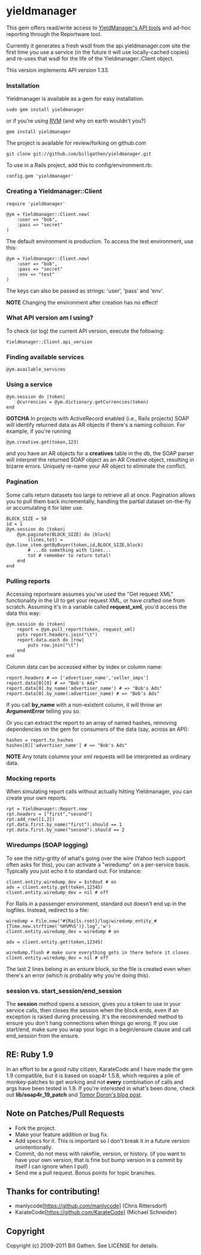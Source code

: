 # yieldmanager

This gem offers read/write access to [YieldManager's API tools](https://api.yieldmanager.com/doc/) and
ad-hoc reporting through the Reportware tool.

Currently it generates a fresh wsdl from the api.yieldmanager.com site the
first time you use a service (in the future it will use locally-cached
copies) and re-uses that wsdl for the life of the Yieldmanager::Client object.

This version implements API version 1.33.

### Installation

Yieldmanager is available as a gem for easy installation.

	sudo gem install yieldmanager

or if you're using [RVM](https://rvm.beginrescueend.com/) (and why on earth wouldn't you?)

	gem install yieldmanager
  
The project is available for review/forking on github.com
  
	git clone git://github.com/billgathen/yieldmanager.git

To use in a Rails project, add this to config/environment.rb:

	config.gem 'yieldmanager'

### Creating a Yieldmanager::Client

	require 'yieldmanager'
	
	@ym = Yieldmanager::Client.new(
		:user => "bob",
		:pass => "secret"
	)
	
The default environment is production.
To access the test environment, use this:

	@ym = Yieldmanager::Client.new(
		:user => "bob",
		:pass => "secret"
		:env => "test"
	)

The keys can also be passed as strings: 'user', 'pass' and 'env'.

**NOTE** Changing the environment after creation has no effect!

### What API version am I using?

To check (or log) the current API version, execute the following:

	Yieldmanager::Client.api_version

### Finding available services

	@ym.available_services

### Using a service

	@ym.session do |token|
		@currencies = @ym.dictionary.getCurrencies(token)
	end

**GOTCHA** In projects with ActiveRecord enabled (i.e., Rails projects)
SOAP will identify returned data as AR objects if there's a
naming collision. For example, if you're running

	@ym.creative.get(token,123)

and you have an AR objects for a **creatives** table in the db, the
SOAP parser will interpret the returned SOAP object as
an AR Creative object, resulting in bizarre errors. Uniquely
re-name your AR object to eliminate the conflict.	
	
### Pagination

Some calls return datasets too large to retrieve all at once.
Pagination allows you to pull them back incrementally, handling
the partial dataset on-the-fly or accumulating it for later use.

	BLOCK_SIZE = 50
	id = 1
	@ym.session do |token|
		@ym.paginate(BLOCK_SIZE) do |block|
			(lines,tot) = @ym.line_item.getByBuyer(token,id,BLOCK_SIZE,block)
			# ...do something with lines...
			tot # remember to return total!
		end
	end


### Pulling reports

Accessing reportware assumes you've used the "Get request XML"
functionality in the UI to get your request XML, or have
crafted one from scratch. Assuming it's in a variable called
**request_xml**, you'd access the data this way:

	@ym.session do |token|
		report = @ym.pull_report(token, request_xml)
		puts report.headers.join("\t")
		report.data.each do |row|
			puts row.join("\t")
		end
	end

Column data can be accessed either by index or column name:

	report.headers # => ['advertiser_name','seller_imps']
	report.data[0][0] # => "Bob's Ads"
	report.data[0].by_name('advertiser_name') # => "Bob's Ads"
	report.data[0].by_name(:advertiser_name) # => "Bob's Ads"

If you call **by_name** with a non-existent column, it will throw an
**ArgumentError** telling you so.

Or you can extract the report to an array of named hashes, removing
dependencies on the gem for consumers of the data (say, across an API):

	hashes = report.to_hashes
	hashes[0]['advertiser_name'] # => "Bob's Ads"

**NOTE** Any totals columns your xml requests will be interpreted
as ordinary data.

### Mocking reports

When simulating report calls without actually hitting Yieldmanager, you can
create your own reports.

	rpt = Yieldmanager::Report.new
	rpt.headers = ["first","second"]
	rpt.add_row([1,2])
	rpt.data.first.by_name("first").should == 1
	rpt.data.first.by_name("second").should == 2

### Wiredumps (SOAP logging)

To see the nitty-gritty of what's going over the wire (Yahoo tech support often asks for this),
you can activate a "wiredump" on a per-service basis. Typically you just echo it to standard out.
For instance:

	client.entity.wiredump_dev = $stdout # on
	adv = client.entity.get(token,12345)
	client.entity.wiredump_dev = nil # off

For Rails in a passenger environment, standard out doesn't end up in the logfiles.
Instead, redirect to a file:

	wiredump = File.new("#{Rails.root}/log/wiredump_entity_#{Time.new.strftime('%H%M%S')}.log",'w')
	client.entity.wiredump_dev = wiredump # on

	adv = client.entity.get(token,12345)

	wiredump.flush # make sure everything gets in there before it closes
	client.entity.wiredump_dev = nil # off

The last 2 lines belong in an ensure block, so the file is created even
when there's an error (which is probably why you're doing this).

### session vs. start_session/end_session

The **session** method opens a session, gives you a token to use in your service
calls, then closes the session when the block ends, even if an exception is
raised during processing. It's the recommended method to ensure you don't
hang connections when things go wrong. If you use start/end, make sure you
wrap your logic in a begin/ensure clause and call end_session from the ensure.

## RE: Ruby 1.9

In an effort to be a good ruby citizen, KarateCode and I have made the gem
1.9 compatible, but it is based on soap4r 1.5.8, which requires a pile of monkey-patches
to get working and not **every** combination of calls and args have been tested
in 1.9. If you're interested in what's been done, check out **lib/soap4r_19_patch**
and [Tomor Doron's blog post](http://tomerdoron.blogspot.com/2009/10/fixing-soap4r-for-ruby-19.html).

## Note on Patches/Pull Requests
 
* Fork the project.
* Make your feature addition or bug fix.
* Add specs for it. This is important so I don't break it in a
  future version unintentionally.
* Commit, do not mess with rakefile, version, or history.
  (if you want to have your own version, that is fine but
  bump version in a commit by itself I can ignore when I pull)
* Send me a pull request. Bonus points for topic branches.

## Thanks for contributing!
* manlycode[https://github.com/manlycode] (Chris Rittersdorf)
* KarateCode[https://github.com/KarateCode] (Michael Schneider)

## Copyright

Copyright (c) 2009-2011 Bill Gathen. See LICENSE for details.

